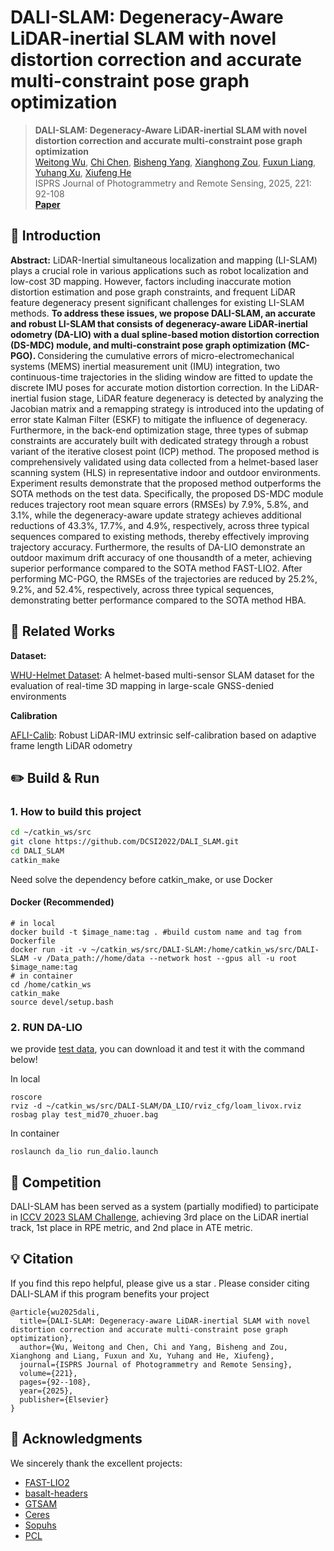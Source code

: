 # DALI-SLAM: Degeneracy-Aware LiDAR-inertial SLAM with novel distortion correction and accurate multi-constraint pose graph optimization

> **DALI-SLAM: Degeneracy-Aware LiDAR-inertial SLAM with novel distortion correction and accurate multi-constraint pose graph optimization**<br/>
> [Weitong Wu](https://www.researchgate.net/profile/Weitong-Wu?ev=hdr_xprf), [Chi Chen](https://3s.whu.edu.cn/info/1025/1364.htm), [Bisheng Yang](https://3s.whu.edu.cn/info/1025/1415.htm), [Xianghong Zou](https://zouxianghong.github.io/), [Fuxun Liang](https://sud.whu.edu.cn/info/1761/45151.htm), [Yuhang Xu](https://www.researchgate.net/profile/Yuhang-Xu-12), [Xiufeng He](https://dxy.hhu.edu.cn/2017/0412/c6458a93886/page.htm)<br/>
ISPRS Journal of Photogrammetry and Remote Sensing, 2025, 221: 92-108<br/>
> [**Paper**](https://www.sciencedirect.com/science/article/pii/S0924271625000413)

## 🔭 Introduction

<strong>Abstract:</strong> LiDAR-Inertial simultaneous localization and mapping (LI-SLAM) plays a crucial role in various applications such as robot localization and low-cost 3D mapping. However, factors including inaccurate motion distortion estimation and pose graph constraints, and frequent LiDAR feature degeneracy present significant challenges for existing LI-SLAM methods. <strong> To address these issues, we propose DALI-SLAM, an accurate and robust LI-SLAM that consists of degeneracy-aware LiDAR-inertial odometry (DA-LIO) with a dual spline-based motion distortion correction (DS-MDC) module, and multi-constraint pose graph optimization (MC-PGO). </strong> Considering the cumulative errors of micro-electromechanical systems (MEMS) inertial measurement unit (IMU) integration, two continuous-time trajectories in the sliding window are fitted to update the discrete IMU poses for accurate motion distortion correction. In the LiDAR-inertial fusion stage, LiDAR feature degeneracy is detected by analyzing the Jacobian matrix and a remapping strategy is introduced into the updating of error state Kalman Filter (ESKF) to mitigate the influence of degeneracy. Furthermore, in the back-end optimization stage, three types of submap constraints are accurately built with dedicated strategy through a robust variant of the iterative closest point (ICP) method. The proposed method is comprehensively validated using data collected from a helmet-based laser scanning system (HLS) in representative indoor and outdoor environments. Experiment results demonstrate that the proposed method outperforms the SOTA methods on the test data. Specifically, the proposed DS-MDC module reduces trajectory root mean square errors (RMSEs) by 7.9%, 5.8%, and 3.1%, while the degeneracy-aware update strategy achieves additional reductions of 43.3%, 17.7%, and 4.9%, respectively, across three typical sequences compared to existing methods, thereby effectively improving trajectory accuracy. Furthermore, the results of DA-LIO demonstrate an outdoor maximum drift accuracy of one thousandth of a meter, achieving superior performance compared to the SOTA method FAST-LIO2. After performing MC-PGO, the RMSEs of the trajectories are reduced by 25.2%, 9.2%, and 52.4%, respectively, across three typical sequences, demonstrating better performance compared to the SOTA method HBA.
</p>

## 🔗 Related Works
<strong>Dataset:</strong>

[<u>WHU-Helmet Dataset</u>](https://github.com/kafeiyin00/WHU-HelmetDataset): A helmet-based multi-sensor SLAM dataset for the evaluation of real-time 3D mapping in large-scale GNSS-denied environments

<strong>Calibration</strong>

[<u>AFLI-Calib</u>](https://github.com/DCSI2022/AFLI_Calib): Robust LiDAR-IMU extrinsic self-calibration based on adaptive frame length LiDAR odometry 

## ✏️ Build & Run
### 1. How to build this project

```bash
cd ~/catkin_ws/src
git clone https://github.com/DCSI2022/DALI_SLAM.git
cd DALI_SLAM
catkin_make
```
Need solve the dependency before catkin_make, or use Docker

#### Docker (Recommended)
```
# in local
docker build -t $image_name:tag . #build custom name and tag from Dockerfile
docker run -it -v ~/catkin_ws/src/DALI-SLAM:/home/catkin_ws/src/DALI-SLAM -v /Data_path://home/data --network host --gpus all -u root $image_name:tag
# in container 
cd /home/catkin_ws 
catkin_make 
source devel/setup.bash
```

### 2. RUN DA-LIO

  we provide [test data](https://drive.google.com/file/d/1nMMQN5lh8Ju6TMY8BJs6zHaCaZb4aFCX/view?usp=drive_link), you can download it and test it with the command below!

In local
  ```
  roscore
  rviz -d ~/catkin_ws/src/DALI-SLAM/DA_LIO/rviz_cfg/loam_livox.rviz
  rosbag play test_mid70_zhuoer.bag
  ```
In container
  ```
  roslaunch da_lio run_dalio.launch
  ```

## 🔗 Competition
DALI-SLAM has been served as a system (partially modified) to participate
 in [ICCV 2023 SLAM Challenge](https://superodometry.com/iccv23_challenge_LiI), achieving 3rd place on the LiDAR inertial track, 1st place in RPE metric, and 2nd place in ATE metric.

## 💡 Citation
If you find this repo helpful, please give us a star .
Please consider citing DALI-SLAM if this program benefits your project
```
@article{wu2025dali,
  title={DALI-SLAM: Degeneracy-aware LiDAR-inertial SLAM with novel distortion correction and accurate multi-constraint pose graph optimization},
  author={Wu, Weitong and Chen, Chi and Yang, Bisheng and Zou, Xianghong and Liang, Fuxun and Xu, Yuhang and He, Xiufeng},
  journal={ISPRS Journal of Photogrammetry and Remote Sensing},
  volume={221},
  pages={92--108},
  year={2025},
  publisher={Elsevier}
}
```

## 🔗 Acknowledgments
We sincerely thank the excellent projects:
- [FAST-LIO2](https://github.com/hku-mars/FAST_LIO)
- [basalt-headers](https://github.com/VladyslavUsenko/basalt-headers)
- [GTSAM](https://github.com/borglab/gtsam) 
- [Ceres](https://github.com/ceres-solver/ceres-solver)
- [Sopuhs](https://github.com/strasdat/Sophus)
- [PCL](https://github.com/PointCloudLibrary/pcl)
